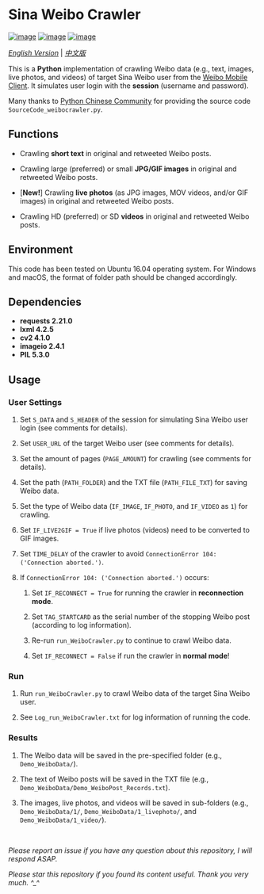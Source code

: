 # Sina Weibo Crawler

[![image](https://img.shields.io/badge/license-MIT-green.svg)](https://github.com/HeZhang1994/weibo-crawler/blob/master/LICENSE)
[![image](https://img.shields.io/badge/python-3.7-blue.svg)]()
[![image](https://img.shields.io/badge/status-stable-brightgreen.svg)]()

[*English Version*](https://github.com/HeZhang1994/weibo-crawler/blob/master/README.md) | [*中文版*](https://github.com/HeZhang1994/weibo-crawler/blob/master/README-cn.md)

This is a **Python** implementation of crawling Weibo data (e.g., text, images, live photos, and videos) of target Sina Weibo user from the [Weibo Mobile Client](https://m.weibo.cn). It simulates user login with the **session** (username and password).

Many thanks to [Python Chinese Community](https://blog.csdn.net/BF02jgtRS00XKtCx/article/details/79547627) for providing the source code `SourceCode_weibocrawler.py`.

## Functions

- Crawling **short text** in original and retweeted Weibo posts.

- Crawling large (preferred) or small **JPG/GIF images** in original and retweeted Weibo posts.

- [**New!**] Crawling **live photos** (as JPG images, MOV videos, and/or GIF images) in original and retweeted Weibo posts.

- Crawling HD (preferred) or SD **videos** in original and retweeted Weibo posts.

## Environment

This code has been tested on Ubuntu 16.04 operating system. For Windows and macOS, the format of folder path should be changed accordingly.

## Dependencies

* __requests 2.21.0__
* __lxml 4.2.5__
* __cv2 4.1.0__
* __imageio 2.4.1__
* __PIL 5.3.0__

## Usage

### User Settings

1. Set `S_DATA` and `S_HEADER` of the session for simulating Sina Weibo user login (see comments for details).

2. Set `USER_URL` of the target Weibo user (see comments for details).

3. Set the amount of pages (`PAGE_AMOUNT`) for crawling (see comments for details).

4. Set the path (`PATH_FOLDER`) and the TXT file (`PATH_FILE_TXT`) for saving Weibo data.

5. Set the type of Weibo data (`IF_IMAGE`, `IF_PHOTO`, and `IF_VIDEO` as `1`) for crawling.

6. Set `IF_LIVE2GIF = True` if live photos (videos) need to be converted to GIF images.

7. Set `TIME_DELAY` of the crawler to avoid `ConnectionError 104: ('Connection aborted.')`.

8. If `ConnectionError 104: ('Connection aborted.')` occurs:

   1. Set `IF_RECONNECT = True` for running the crawler in **reconnection mode**.

   2. Set `TAG_STARTCARD` as the serial number of the stopping Weibo post (according to log information).

   3. Re-run `run_WeiboCrawler.py` to continue to crawl Weibo data.

   4. Set `IF_RECONNECT = False` if run the crawler in **normal mode**!

### Run

1. Run `run_WeiboCrawler.py` to crawl Weibo data of the target Sina Weibo user.

2. See `Log_run_WeiboCrawler.txt` for log information of running the code.

### Results

1. The Weibo data will be saved in the pre-specified folder (e.g., `Demo_WeiboData/`).

2. The text of Weibo posts will be saved in the TXT file (e.g., `Demo_WeiboData/Demo_WeiboPost_Records.txt`).

3. The images, live photos, and videos will be saved in sub-folders (e.g., `Demo_WeiboData/1/`, `Demo_WeiboData/1_livephoto/`, and `Demo_WeiboData/1_video/`).

<br>

<i>Please report an issue if you have any question about this repository, I will respond ASAP.</i>

<i>Please star this repository if you found its content useful. Thank you very much. ^_^</i>
